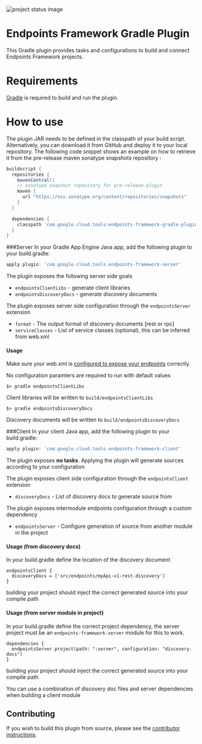![project status image](https://img.shields.io/badge/stability-experimental-orange.svg)
# Endpoints Framework Gradle Plugin

This Gradle plugin provides tasks and configurations to build and connect Endpoints Framework projects.

# Requirements

[Gradle](http://gradle.org) is required to build and run the plugin.

# How to use

The plugin JAR needs to be defined in the classpath of your build script. Alternatively, you can download it from GitHub and deploy it to your local repository. The following code snippet shows an example on how to retrieve it from the pre-release maven sonatype snapshots repository :

```Groovy
buildscript {
  repositories {
    mavenCentral()
    // sonatype snapshot repository for pre-release plugin
    maven {
      url "https://oss.sonatype.org/content/repositories/snapshots"
    }
  }

  dependencies {
    classpath 'com.google.cloud.tools:endpoints-framework-gradle-plugin:0.1.0-SNAPSHOT'
  }
}
```

###Server
In your Gradle App Engine Java app, add the following plugin to your build.gradle:

```Groovy
apply plugin: 'com.google.cloud.tools.endpoints-framework-server'
```

The plugin exposes the following server side goals
* `endpointsClientLibs` - generate client libraries
* `endpointsDiscoveryDocs` - generate discovery documents

The plugin exposes server side configuration through the `endpointsServer` extension
* `format` - The output format of discovery documents [rest or rpc]
* `serviceClasses` - List of service classes (optional), this can be inferred from web.xml

#### Usage
Make sure your web.xml is [configured to expose your endpoints](https://cloud.google.com/endpoints/docs/frameworks/java/required_files) correctly.

No configuration paramters are required to run with default values
```
$> gradle endpointsClientLibs
```
Client libraries will be written to `build/endpointsClientLibs`

```
$> gradle endpointsDiscoveryDocs
```
Discovery documents will be written to `build/endpointsDiscoveryDocs`


###Client
In your client Java app, add the following plugin to your build.gradle:

```Groovy
apply plugin: 'com.google.cloud.tools.endpoints-framework-client'
```

The plugin exposes **no tasks**. Applying the plugin will generate sources according
to your configuration

The plugin exposes client side configuration through the `endpointsClient` extension
* `discoveryDocs` - List of discovery docs to generate source from

The plugin exposes intermodule endpoints configuration through a custom dependency
* `endpointsServer` - Configure generation of source from another module in the project

#### Usage (from discovery docs)
In your build.gradle define the location of the discovery document

```
endpointsClient {
  discoveryDocs = ['src/endpoints/myApi-v1-rest.discovery']
}
```

building your project should inject the correct generated source into your compile path

#### Usage (from server module in project)
In your build.gradle define the correct project dependency, the server project must be
an `endpoints-framework-server` module for this to work.

```
dependencies {
  endpointsServer project(path: ":server", configuration: "discovery-docs")
}
```

building your project should inject the correct generated source into your compile path

You can use a combination of discovery doc files and server dependencies when building
a client module

## Contributing

If you wish to build this plugin from source, please see the [contributor instructions](CONTRIBUTING.md).
